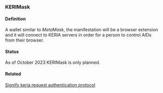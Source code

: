 ### KERIMask

<h4>Definition</h4><p>A wallet similar to <em>MetaMask</em>, the manifestation will be a browser extension and it will connect to KERIA servers in order for a person to control AIDs from their browser.</p><h4>Status</h4><p>As of October 2023 KERIMask is only planned.</p><h4>Related</h4><p><a href="signify-keria-request-authentication-protocol">Signify keria request authentication protocol</a></p>